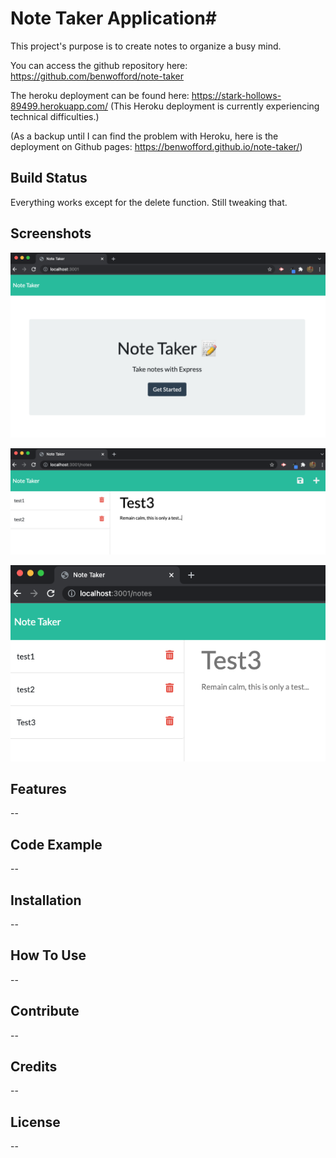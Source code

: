 # Note Taker Application#

This project's purpose is to create notes to organize a busy mind.

You can access the github repository here: https://github.com/benwofford/note-taker

The heroku deployment can be found here: https://stark-hollows-89499.herokuapp.com/
(This Heroku deployment is currently experiencing technical difficulties.)

(As a backup until I can find the problem with Heroku, here is the deployment on Github pages: https://benwofford.github.io/note-taker/)

## Build Status ##

Everything works except for the delete function. Still tweaking that.

## Screenshots ##

![alt=landing page of note taker](./images/note-taker-main.png)

![alt=deploying the note writing function](./images/write-test.png)

![alt=showing the save function saving the previous note](./images/save-test.png)

## Features ##

--

## Code Example ##

--

## Installation ##

--
## How To Use ##

--

## Contribute ##

--

## Credits ##

--

## License ##

--
